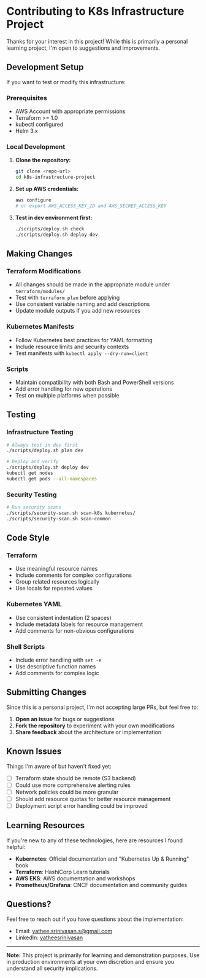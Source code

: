 # Contributing to K8s Infrastructure Project

Thanks for your interest in this project! While this is primarily a personal learning project, I'm open to suggestions and improvements.

## Development Setup

If you want to test or modify this infrastructure:

### Prerequisites
- AWS Account with appropriate permissions
- Terraform >= 1.0
- kubectl configured
- Helm 3.x

### Local Development

1. **Clone the repository:**
   ```bash
   git clone <repo-url>
   cd k8s-infrastructure-project
   ```

2. **Set up AWS credentials:**
   ```bash
   aws configure
   # or export AWS_ACCESS_KEY_ID and AWS_SECRET_ACCESS_KEY
   ```

3. **Test in dev environment first:**
   ```bash
   ./scripts/deploy.sh check
   ./scripts/deploy.sh deploy dev
   ```

## Making Changes

### Terraform Modifications
- All changes should be made in the appropriate module under `terraform/modules/`
- Test with `terraform plan` before applying
- Use consistent variable naming and add descriptions
- Update module outputs if you add new resources

### Kubernetes Manifests
- Follow Kubernetes best practices for YAML formatting
- Include resource limits and security contexts
- Test manifests with `kubectl apply --dry-run=client`

### Scripts
- Maintain compatibility with both Bash and PowerShell versions
- Add error handling for new operations
- Test on multiple platforms when possible

## Testing

### Infrastructure Testing
```bash
# Always test in dev first
./scripts/deploy.sh plan dev

# Deploy and verify
./scripts/deploy.sh deploy dev
kubectl get nodes
kubectl get pods --all-namespaces
```

### Security Testing
```bash
# Run security scans
./scripts/security-scan.sh scan-k8s kubernetes/
./scripts/security-scan.sh scan-common
```

## Code Style

### Terraform
- Use meaningful resource names
- Include comments for complex configurations
- Group related resources logically
- Use locals for repeated values

### Kubernetes YAML
- Use consistent indentation (2 spaces)
- Include metadata labels for resource management
- Add comments for non-obvious configurations

### Shell Scripts
- Include error handling with `set -e`
- Use descriptive function names
- Add comments for complex logic

## Submitting Changes

Since this is a personal project, I'm not accepting large PRs, but feel free to:

1. **Open an issue** for bugs or suggestions
2. **Fork the repository** to experiment with your own modifications
3. **Share feedback** about the architecture or implementation

## Known Issues

Things I'm aware of but haven't fixed yet:

- [ ] Terraform state should be remote (S3 backend)
- [ ] Could use more comprehensive alerting rules
- [ ] Network policies could be more granular
- [ ] Should add resource quotas for better resource management
- [ ] Deployment script error handling could be improved

## Learning Resources

If you're new to any of these technologies, here are resources I found helpful:

- **Kubernetes**: Official documentation and "Kubernetes Up & Running" book
- **Terraform**: HashiCorp Learn tutorials
- **AWS EKS**: AWS documentation and workshops
- **Prometheus/Grafana**: CNCF documentation and community guides

## Questions?

Feel free to reach out if you have questions about the implementation:
- Email: yathee.srinivasan.s@gmail.com
- LinkedIn: [yatheesrinivasan](https://linkedin.com/in/yatheesrinivasan)

---

**Note:** This project is primarily for learning and demonstration purposes. Use in production environments at your own discretion and ensure you understand all security implications.